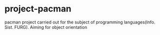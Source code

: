 # project-pacman
 pacman project carried out for the subject of programming languages ​​(Info. Sist. FURG). Aiming for object orientation
